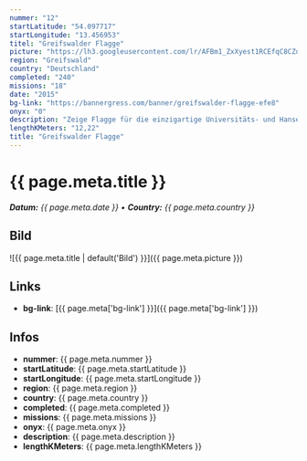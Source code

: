 ```yaml
---
nummer: "12"
startLatitude: "54.097717"
startLongitude: "13.456953"
titel: "Greifswalder Flagge"
picture: "https://lh3.googleusercontent.com/lr/AFBm1_ZxXyest1RCEfqC8CZuHrfJuFK6WZricLvikMWbfPLY0sSK4F6z38byNZi5enJER3WHy7SJ3UpbXoryyXIwMFEbezfvzuQYjKoefFGSIniC8XO740p405arV_FAGVH-9kThQaVoN-R5P25pukRPZ4M6Q-LHPcEAJ8RQkzfM_GOF9tiCY_Y6uqwqcAYfbw4G-9_RFX2Xepl5mzNLMHpcBu2Hmt6gHRwV3Ocwv7LdW15TwOqq-UYGz5ezxg9sUDyB0GNj9nv9TKcB4L0D3F9Is4W1j3KU-jyX96LM0kjQdlxepUxlCCrJk03GV-5OZY1eUqtEBRI3BEJEKwcaC6PvQaFNEf96mJmYlgBtmNqxr-xOYbrqewiAb0nRhmrhi9F6oN3LudxkE4zIs3RkXqMXVCYqL2GOkgMLHdcP4B--ZO-jBOAIBTzsZ3gmzcve0tbXEvq4YHLb5i_yCfY4ne7Gl7Vs3gbtxiFgiWVg0eM_Hdjy4V9pBU9KuKFBZt21mO2dpg5rbj7ggZNV6QOKuSwtwP0RV1lmAjToSuuU-MarsAVczeIfvyCGvptuAFfF7V0p2Mzuq4dXGQ6hF46r1Hwfxbyn-prKb_FhQKHZnTY8unjw3vltqw5AggLwc-YTaRv1MTSU5T-wjTQoKKaIaeM-YdGyKrUgONJRMDqHxb9xm0IBe5LMMfYQQ2s5C8vKtH1AZOITziR2yg"
region: "Greifswald"
country: "Deutschland"
completed: "240"
missions: "18"
date: "2015"
bg-link: "https://bannergress.com/banner/greifswalder-flagge-efe8"
onyx: "0"
description: "Zeige Flagge für die einzigartige Universitäts- und Hansestadt Greifswald! Dies ist die erste von achtzehn Missionen für das Mosaik der Greifswalder Flagge."
lengthKMeters: "12,22"
title: "Greifswalder Flagge"
---
```


# {{ page.meta.title }}
_**Datum:** {{ page.meta.date }} • **Country:** {{ page.meta.country }}_

## Bild
![{{ page.meta.title | default('Bild') }}]({{ page.meta.picture }})

## Links
- **bg-link**: [{{ page.meta['bg-link'] }}]({{ page.meta['bg-link'] }})

## Infos
- **nummer**: {{ page.meta.nummer }}
- **startLatitude**: {{ page.meta.startLatitude }}
- **startLongitude**: {{ page.meta.startLongitude }}
- **region**: {{ page.meta.region }}
- **country**: {{ page.meta.country }}
- **completed**: {{ page.meta.completed }}
- **missions**: {{ page.meta.missions }}
- **onyx**: {{ page.meta.onyx }}
- **description**: {{ page.meta.description }}
- **lengthKMeters**: {{ page.meta.lengthKMeters }}

